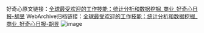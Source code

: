 好奇心原文链接：[全球最受欢迎的工作技能：统计分析和数据挖掘_商业_好奇心日报-胡昱](https://www.qdaily.com/articles/4596.html)
WebArchive归档链接：[全球最受欢迎的工作技能：统计分析和数据挖掘_商业_好奇心日报-胡昱](http://web.archive.org/web/20190623161606/https://www.qdaily.com/articles/4596.html)
![image](http://ww3.sinaimg.cn/large/007d5XDply1g3w50unuw8j30u03bj1kx)
